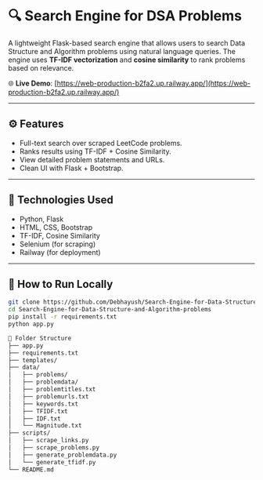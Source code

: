 # 🔍 Search Engine for DSA Problems

A lightweight Flask-based search engine that allows users to search Data Structure and Algorithm problems using natural language queries. The engine uses **TF-IDF vectorization** and **cosine similarity** to rank problems based on relevance.

🌐 **Live Demo**: [https://web-production-b2fa2.up.railway.app/](https://web-production-b2fa2.up.railway.app/)

---

## ⚙️ Features

- Full-text search over scraped LeetCode problems.
- Ranks results using TF-IDF + Cosine Similarity.
- View detailed problem statements and URLs.
- Clean UI with Flask + Bootstrap.

---

## 🧠 Technologies Used

- Python, Flask
- HTML, CSS, Bootstrap
- TF-IDF, Cosine Similarity
- Selenium (for scraping)
- Railway (for deployment)

---

## 🚀 How to Run Locally

```bash
git clone https://github.com/Debhayush/Search-Engine-for-Data-Structure-and-Algorithm-problems.git
cd Search-Engine-for-Data-Structure-and-Algorithm-problems
pip install -r requirements.txt
python app.py

📁 Folder Structure
├── app.py
├── requirements.txt
├── templates/
├── data/
│   ├── problems/
│   ├── problemdata/
│   ├── problemtitles.txt
│   ├── problemurls.txt
│   ├── keywords.txt
│   ├── TFIDF.txt
│   ├── IDF.txt
│   └── Magnitude.txt
├── scripts/
│   ├── scrape_links.py
│   ├── scrape_problems.py
│   ├── generate_problemdata.py
│   └── generate_tfidf.py
└── README.md

